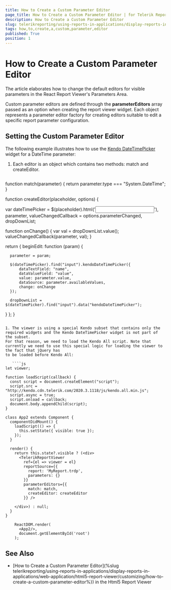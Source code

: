 ```yaml
---
title: How to Create a Custom Parameter Editor
page_title: How to Create a Custom Parameter Editor | for Telerik Reporting Documentation
description: How to Create a Custom Parameter Editor
slug: telerikreporting/using-reports-in-applications/display-reports-in-applications/web-application/react-report-viewer/customizing/how-to-create-a-custom-parameter-editor
tags: how,to,create,a,custom,parameter,editor
published: True
position: 1
---
```


# How to Create a Custom Parameter Editor

The article elaborates how to change the default editors for visible parameters in the React Report Viewer's Parameters Area.

Custom parameter editors are defined through the **parameterEditors**  array passed as an option when creating the report viewer widget. Each object represents a parameter editor factory for creating editors suitable to edit a specific report parameter configuration. 


## Setting the Custom Parameter Editor
The following example illustrates how to use the [Kendo DateTimePicker](https://demos.telerik.com/kendo-ui/datetimepicker/index) widget for a DateTime parameter:

1. Each editor is an object which contains two methods: match and createEditor.

   ````js
function match(parameter) {
  return parameter.type === "System.DateTime";
}

function createEditor(placeholder, options) {

  var dateTimePicker = $(placeholder).html('<input type="datetime"/>'),
  parameter,
  valueChangedCallback = options.parameterChanged,
  dropDownList;

function onChange() {
  var val = dropDownList.value();
  valueChangedCallback(parameter, val);
}

return {
  beginEdit: function (param) {

      parameter = param;

      $(dateTimePicker).find("input").kendoDateTimePicker({
          dataTextField: "name",
          dataValueField: "value",
          value: parameter.value,
          dataSource: parameter.availableValues,
          change: onChange
      });

      dropDownList = $(dateTimePicker).find("input").data("kendoDateTimePicker");
  }
};
}

````

1. The viewer is using a special Kendo subset that contains only the required widgets and the Kendo DateTimePicker widget is not part of the subset.
For that reason, we need to load the Kendo All script. Note that currently we need to use this special logic for loading the viewer to the fact that jQuery has
to be loaded before Kendo All:

   ````js
let viewer;

function loadScript(callback) {
  const script = document.createElement("script");
  script.src = "http://kendo.cdn.telerik.com/2020.3.1118/js/kendo.all.min.js";
  script.async = true;
  script.onload = callback;
  document.body.appendChild(script);
}

class App2 extends Component {
  componentDidMount() {
    loadScript(() => {
      this.setState({ visible: true });
    });
  }

  render() {
    return this.state?.visible ? (<div>
      <TelerikReportViewer
        ref={el => viewer = el}     
        reportSource={{
          report: 'MyReport.trdp',
          parameters: {}
        }}
        parameterEditors={{
          match: match,
          createEditor: createEditor
        }} />

    </div>) : null;
  }
}

    ReactDOM.render(
      <App2/>,
      document.getElementById('root')
    );

````


## See Also

* [How to Create a Custom Parameter Editor](%slug telerikreporting/using-reports-in-applications/display-reports-in-applications/web-application/html5-report-viewer/customizing/how-to-create-a-custom-parameter-editor%}) in the Html5 Report Viewer

